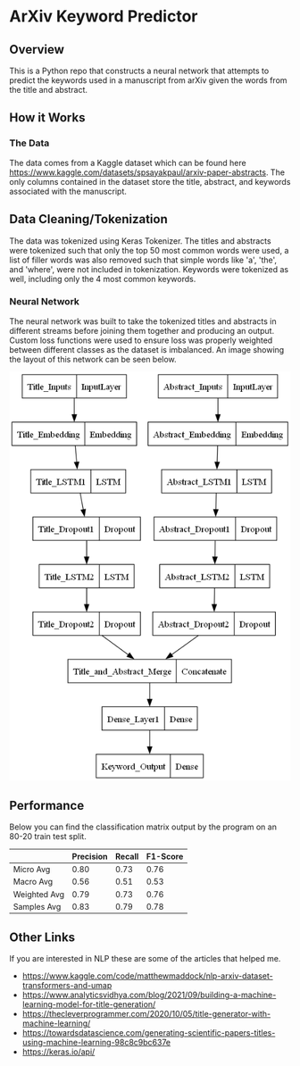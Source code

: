 # ArXiv Keyword Predictor
## Overview
This is a Python repo that constructs a neural network that attempts to predict the keywords used in a manuscript from arXiv given the words from the title and abstract.

## How it Works
### The Data
The data comes from a Kaggle dataset which can be found here https://www.kaggle.com/datasets/spsayakpaul/arxiv-paper-abstracts. The only columns contained in the dataset store the title, abstract, and keywords associated with the manuscript.

## Data Cleaning/Tokenization
The data was tokenized using Keras Tokenizer. The titles and abstracts were tokenized such that only the top 50 most common words were used, a list of filler words was also removed such that simple words like 'a', 'the', and 'where', were not included in tokenization. Keywords were tokenized as well, including only the 4 most common keywords.

### Neural Network
The neural network was built to take the tokenized titles and abstracts in different streams before joining them together and producing an output. Custom loss functions were used to ensure loss was properly weighted between different classes as the dataset is imbalanced. An image showing the layout of this network can be seen below.

![Image](model.png)

## Performance
Below you can find the classification matrix output by the program on an 80-20 train test split.

|              | Precision | Recall | F1-Score |
| ------------ | --------- | ------ | -------- |
|  Micro Avg   |   0.80    |  0.73  |   0.76   |
|  Macro Avg   |   0.56    |  0.51  |   0.53   |
| Weighted Avg |   0.79    |  0.73  |   0.76   |
| Samples Avg  |   0.83    |  0.79  |   0.78   |
 
## Other Links
If you are interested in NLP these are some of the articles that helped me.

- https://www.kaggle.com/code/matthewmaddock/nlp-arxiv-dataset-transformers-and-umap
- https://www.analyticsvidhya.com/blog/2021/09/building-a-machine-learning-model-for-title-generation/
- https://thecleverprogrammer.com/2020/10/05/title-generator-with-machine-learning/
- https://towardsdatascience.com/generating-scientific-papers-titles-using-machine-learning-98c8c9bc637e
- https://keras.io/api/
